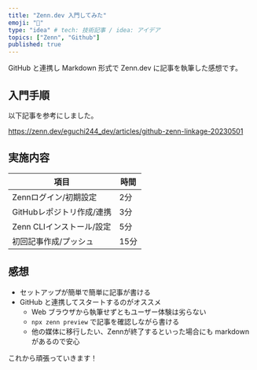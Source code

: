 ```yaml
---
title: "Zenn.dev 入門してみた"
emoji: "📝"
type: "idea" # tech: 技術記事 / idea: アイデア
topics: ["Zenn", "Github"]
published: true
---
```


GitHub と連携し Markdown 形式で Zenn.dev に記事を執筆した感想です。

## 入門手順

以下記事を参考にしました。

https://zenn.dev/eguchi244_dev/articles/github-zenn-linkage-20230501

## 実施内容

| 項目                      | 時間 |
| ------------------------- | ---- |
| Zennログイン/初期設定     | 2分  |
| GitHubレポジトリ作成/連携 | 3分  |
| Zenn CLIインストール/設定 | 5分  |
| 初回記事作成/プッシュ     | 15分 |

## 感想

- セットアップが簡単で簡単に記事が書ける
- GitHub と連携してスタートするのがオススメ
  - Web ブラウザから執筆せずともユーザー体験は劣らない
  - `npx zenn preview` で記事を確認しながら書ける
  - 他の媒体に移行したい、Zennが終了するといった場合にも markdown があるので安心

これから頑張っていきます！
